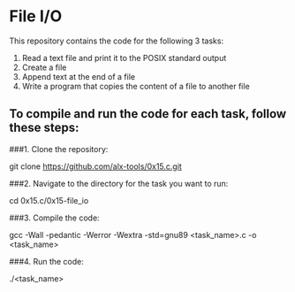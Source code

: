 # File I/O

This repository contains the code for the following 3 tasks:

1. Read a text file and print it to the POSIX standard output
2. Create a file
3. Append text at the end of a file
4. Write a program that copies the content of a file to another file

## To compile and run the code for each task, follow these steps:

###1. Clone the repository:

git clone https://github.com/alx-tools/0x15.c.git

###2. Navigate to the directory for the task you want to run:

cd 0x15.c/0x15-file_io

###3. Compile the code:

gcc -Wall -pedantic -Werror -Wextra -std=gnu89 <task_name>.c -o <task_name>

###4. Run the code:

./<task_name>
